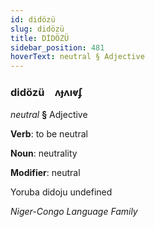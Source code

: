 ```yaml
---
id: didözü
slug: didözü
title: DİDÖZÜ
sidebar_position: 481
hoverText: neutral § Adjective
---
```


### didözü&emsp;<span kind="abugida">ʌɟʌıⱴʄ</span>

*neutral* **§** Adjective

**Verb**: to be neutral

**Noun**: neutrality

**Modifier**: neutral

Yoruba didoju undefined

*Niger-Congo Language Family*